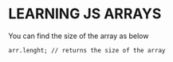 # LEARNING JS ARRAYS

You can find the size of the array as below

``` arr.lenght; // returns the size of the array ```